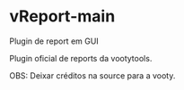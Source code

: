 # vReport-main
Plugin de report em GUI

Plugin oficial de reports da vootytools.

OBS: Deixar créditos na source para a vooty.
